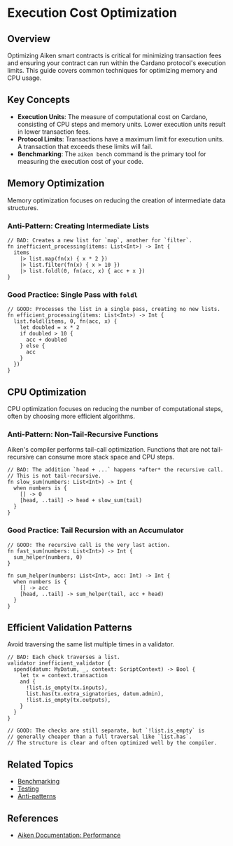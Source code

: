 # Execution Cost Optimization

## Overview

Optimizing Aiken smart contracts is critical for minimizing transaction fees and ensuring your contract can run within the Cardano protocol's execution limits. This guide covers common techniques for optimizing memory and CPU usage.

## Key Concepts

- **Execution Units**: The measure of computational cost on Cardano, consisting of CPU steps and memory units. Lower execution units result in lower transaction fees.
- **Protocol Limits**: Transactions have a maximum limit for execution units. A transaction that exceeds these limits will fail.
- **Benchmarking**: The `aiken bench` command is the primary tool for measuring the execution cost of your code.

## Memory Optimization

Memory optimization focuses on reducing the creation of intermediate data structures.

### Anti-Pattern: Creating Intermediate Lists

```aiken
// BAD: Creates a new list for `map`, another for `filter`.
fn inefficient_processing(items: List<Int>) -> Int {
  items
    |> list.map(fn(x) { x * 2 })
    |> list.filter(fn(x) { x > 10 })
    |> list.foldl(0, fn(acc, x) { acc + x })
}
```

### Good Practice: Single Pass with `foldl`

```aiken
// GOOD: Processes the list in a single pass, creating no new lists.
fn efficient_processing(items: List<Int>) -> Int {
  list.foldl(items, 0, fn(acc, x) {
    let doubled = x * 2
    if doubled > 10 {
      acc + doubled
    } else {
      acc
    }
  })
}
```

## CPU Optimization

CPU optimization focuses on reducing the number of computational steps, often by choosing more efficient algorithms.

### Anti-Pattern: Non-Tail-Recursive Functions

Aiken's compiler performs tail-call optimization. Functions that are not tail-recursive can consume more stack space and CPU steps.

```aiken
// BAD: The addition `head + ...` happens *after* the recursive call.
// This is not tail-recursive.
fn slow_sum(numbers: List<Int>) -> Int {
  when numbers is {
    [] -> 0
    [head, ..tail] -> head + slow_sum(tail)
  }
}
```

### Good Practice: Tail Recursion with an Accumulator

```aiken
// GOOD: The recursive call is the very last action.
fn fast_sum(numbers: List<Int>) -> Int {
  sum_helper(numbers, 0)
}

fn sum_helper(numbers: List<Int>, acc: Int) -> Int {
  when numbers is {
    [] -> acc
    [head, ..tail] -> sum_helper(tail, acc + head)
  }
}
```

## Efficient Validation Patterns

Avoid traversing the same list multiple times in a validator.

```aiken
// BAD: Each check traverses a list.
validator inefficient_validator {
  spend(datum: MyDatum, _, context: ScriptContext) -> Bool {
    let tx = context.transaction
    and {
      !list.is_empty(tx.inputs),
      list.has(tx.extra_signatories, datum.admin),
      !list.is_empty(tx.outputs),
    }
  }
}

// GOOD: The checks are still separate, but `!list.is_empty` is
// generally cheaper than a full traversal like `list.has`.
// The structure is clear and often optimized well by the compiler.
```

## Related Topics

- [Benchmarking](./benchmarking.md)
- [Testing](../language/testing.md)
- [Anti-patterns](../security/anti-patterns.md)

## References

- [Aiken Documentation: Performance](https://aiken-lang.org/performance-considerations)
